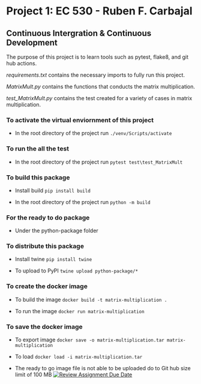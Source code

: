 # Project 1: EC 530 - Ruben F. Carbajal
## Continuous Intergration & Continuous Development

The purpose of this project is to learn tools such as pytest, flake8, and git hub actions.

*requirements.txt* contains the necessary imports to fully run this project.

*MatrixMult.py* contains the functions that conducts the matrix multiplication.

*test_MatrixMult.py* contains the test created for a variety of cases in matrix multiplication.


### To activate the virtual enviornment of this project 
- In the root directory of the project run 
`./venv/Scripts/activate`

### To run the all the test
- In the root directory of the project run 
`pytest test\test_MatrixMult`

### To build this package
- Install build
`pip install build`

- In the root directory of the project run 
`python -m build`

### For the ready to do package
- Under the python-package folder

### To distribute this package
- Install twine
`pip install twine`

- To upload to PyPI
`twine upload python-package/*`

### To create the docker image
- To build the image
`docker build -t matrix-multiplication . `

- To run the image
`docker run matrix-multiplication`     

### To save the docker image 
- To export image
`docker save -o matrix-multiplication.tar matrix-multiplication`

- To load
`docker load -i matrix-multiplication.tar`

- The ready to go image file is not able to be uploaded do to Git hub size limit of 100 MB 
[![Review Assignment Due Date](https://classroom.github.com/assets/deadline-readme-button-24ddc0f5d75046c5622901739e7c5dd533143b0c8e959d652212380cedb1ea36.svg)](https://classroom.github.com/a/5WunfJN-)
